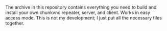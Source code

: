 The archive in this repository contains everything you need to build and install your own chunkvnc repeater, server, and client.
Works in easy access mode.
This is not my development; I just put all the necessary files together.
